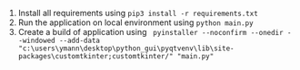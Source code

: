 1. Install all requirements using  `pip3 install -r requirements.txt`
2. Run the application on local environment using `python main.py`
3. Create a build of application using  ` pyinstaller --noconfirm --onedir --windowed --add-data "c:\users\ymann\desktop\python_gui\pyqtvenv\lib\site-packages\customtkinter;customtkinter/" "main.py"`
